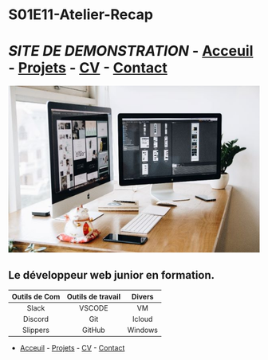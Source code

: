# S01E11-Atelier-Recap

# *SITE DE DEMONSTRATION*  - [Acceuil](./Acceuil) - [Projets](./Projets) - [CV](./CV) - [Contact](./Contact)

![Site de démonstration](./img/la_dev_2.jpg)

## Le développeur web junior en formation.

| Outils de Com | Outils de travail | Divers |
|:-------------:|:-----------------:|:------:|
|Slack|VSCODE|VM|
|Discord|Git|Icloud|
|Slippers|GitHub|Windows|





- [Acceuil](./Acceuil.md) - [Projets](./Projets.md) - [CV](./CV.md) - [Contact](./Contact.md)

